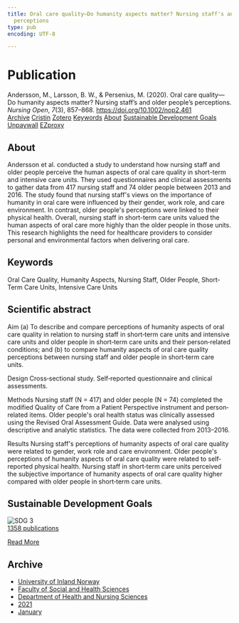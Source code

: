 ```yaml
---
title: Oral care quality—Do humanity aspects matter? Nursing staff's and older people's
  perceptions
type: pub
encoding: UTF-8

---
```

<h1>Publication</h1>
<article id="csl-bib-container-HYP44XNK" class="csl-bib-container">
  <div class="csl-bib-body"> <div class="csl-entry">Andersson, M., Larsson, B. W., &#38; Persenius, M. (2020). Oral care quality—Do humanity aspects matter? Nursing staff’s and older people’s perceptions. <i>Nursing Open</i>, <i>7</i>(3), 857–868. <a href="https://doi.org/10.1002/nop2.461">https://doi.org/10.1002/nop2.461</a></div> </div>
  <div class="csl-bib-buttons">
    <a href="#taxonomy-article-HYP44XNK" alt="archive" class="csl-bib-button">Archive</a>
    <a href="https://app.cristin.no/results/show.jsf?id=1870117" alt="Cristin" class="csl-bib-button">Cristin</a>
    <a href="http://zotero.org/groups/5881554/items/HYP44XNK" alt="Zotero" class="csl-bib-button">Zotero</a>
    <a href="#keywords-article-HYP44XNK" alt="keywords" class="csl-bib-button">Keywords</a>
    <a href="#about-article-HYP44XNK" alt="about_pub" class="csl-bib-button">About</a>
    <a href="#sdg-article-HYP44XNK" alt="sdg" class="csl-bib-button">Sustainable Development Goals</a>
    <a href="https://kau.diva-portal.org/smash/get/diva2:1304126/FULLTEXT01" alt="Unpaywall" class="csl-bib-button">Unpaywall</a>
    <a href="https://kau.diva-portal.org/smash/get/diva2:1304126/FULLTEXT01" alt="EZproxy" class="csl-bib-button">EZproxy</a>
  </div>
  <div id="csl-bib-meta-container-HYP44XNK"></div>
</article>
<div id="csl-bib-meta-HYP44XNK" class="csl-bib-meta">
  <article id="about-article-HYP44XNK" class="about_pub-article">
    <h1>About</h1>
    Andersson et al. conducted a study to understand how nursing staff and older people perceive the human aspects of oral care quality in short-term and intensive care units. They used questionnaires and clinical assessments to gather data from 417 nursing staff and 74 older people between 2013 and 2016. The study found that nursing staff's views on the importance of humanity in oral care were influenced by their gender, work role, and care environment. In contrast, older people's perceptions were linked to their physical health. Overall, nursing staff in short-term care units valued the human aspects of oral care more highly than the older people in those units. This research highlights the need for healthcare providers to consider personal and environmental factors when delivering oral care.
  </article>
  <article id="keywords-article-HYP44XNK" class="keywords-article">
    <h1>Keywords</h1>
    Oral Care Quality, Humanity Aspects, Nursing Staff, Older People, Short-Term Care Units, Intensive Care Units
  </article>
  <article id="abstract-article-HYP44XNK" class="abstract-article">
    <h1>Scientific abstract</h1>
    Aim 
(a) To describe and compare perceptions of humanity aspects of oral care quality in relation to nursing staff in short‐term care units and intensive care units and older people in short‐term care units and their person‐related conditions; and (b) to compare humanity aspects of oral care quality perceptions between nursing staff and older people in short‐term care units. 
 
Design 
Cross‐sectional study. Self‐reported questionnaire and clinical assessments. 
 
Methods 
Nursing staff (N = 417) and older people (N = 74) completed the modified Quality of Care from a Patient Perspective instrument and person‐related items. Older people's oral health status was clinically assessed using the Revised Oral Assessment Guide. Data were analysed using descriptive and analytic statistics. The data were collected from 2013–2016. 
 
Results 
Nursing staff's perceptions of humanity aspects of oral care quality were related to gender, work role and care environment. Older people's perceptions of humanity aspects of oral care quality were related to self‐reported physical health. Nursing staff in short‐term care units perceived the subjective importance of humanity aspects of oral care quality higher compared with older people in short‐term care units.
  </article>
  <article id="sdg-article-HYP44XNK" class="sdg-article">
    <h1>Sustainable Development Goals</h1>
    <div class="sdg-container"><div id="sdg3" class="sdg">
        <img src="{{< params subfolder >}}images/sdg/sdg03_en.png" class="image" alt="SDG 3">
        <div class="sdg-overlay">
          <a href="{{< params subfolder >}}en/archive/?sdg=3#archive" class="sdg-publication-count"><span>1358</span> publications</a>
          <p><a href="https://sdgs.un.org/goals/goal3" class="sdg-read-more">Read More</a></p>
        </div>
      </div></div>
  </article>
  <article id="taxonomy-article-HYP44XNK" class="taxonomy-article">
    <h1>Archive</h1>
    <ul>
      <li><a href="{{< params subfolder >}}en/archive/?key=3DCRN523">University of Inland Norway</a></li>
      <li><a href="{{< params subfolder >}}en/archive/?key=IDKFS3MX">Faculty of Social and Health Sciences</a></li>
      <li><a href="{{< params subfolder >}}en/archive/?key=GTV4ECMZ">Department of Health and Nursing Sciences</a></li>
      <li><a href="{{< params subfolder >}}en/archive/?key=4IUS5XY3">2021</a></li>
      <li><a href="{{< params subfolder >}}en/archive/?key=XMHYE56H">January</a></li>
    </ul>
  </article>
</div>
